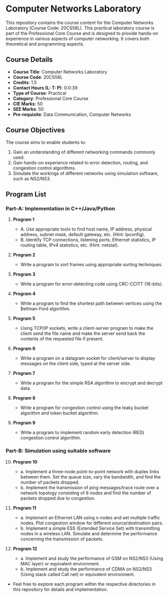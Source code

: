 # Computer Networks Laboratory

This repository contains the course content for the Computer Networks Laboratory (Course Code: 20CS58L). This practical laboratory course is part of the Professional Core Course and is designed to provide hands-on experience in various aspects of computer networking. It covers both theoretical and programming aspects.

## Course Details

- **Course Title**: Computer Networks Laboratory
- **Course Code**: 20CS58L
- **Credits**: 1.5
- **Contact Hours (L: T: P)**: 0:0:39
- **Type of Course**: Practical
- **Category**: Professional Core Course
- **CIE Marks**: 50
- **SEE Marks**: 50
- **Pre-requisite**: Data Communication, Computer Networks

## Course Objectives

The course aims to enable students to:

1. Gain an understanding of different networking commands commonly used.
2. Gain hands-on experience related to error detection, routing, and congestion control algorithms.
3. Simulate the workings of different networks using simulation software, such as NS2/NS3.

## Program List

### Part-A: Implementation in C++/Java/Python

1. **Program 1**
   - A. Use appropriate tools to find host name, IP address, physical address, subnet mask, default gateway, etc. (Hint: Ipconfig).
   - B. Identify TCP connections, listening ports, Ethernet statistics, IP routing table, IPv4 statistics, etc. (Hint: netstat).

2. **Program 2**
   - Write a program to sort frames using appropriate sorting techniques.

3. **Program 3**
   - Write a program for error-detecting code using CRC-CCITT (16-bits).

4. **Program 4**
   - Write a program to find the shortest path between vertices using the Bellman-Ford algorithm.

5. **Program 5**
   - Using TCP/IP sockets, write a client-server program to make the client send the file name and make the server send back the contents of the requested file if present.

6. **Program 6**
   - Write a program on a datagram socket for client/server to display messages on the client side, typed at the server side.

7. **Program 7**
   - Write a program for the simple RSA algorithm to encrypt and decrypt data.

8. **Program 8**
   - Write a program for congestion control using the leaky bucket algorithm and token bucket algorithm.

9. **Program 9**
   - Write a program to implement random early detection (RED) congestion control algorithm.

### Part-B: Simulation using suitable software

10. **Program 10**
    - a. Implement a three-node point-to-point network with duplex links between them. Set the queue size, vary the bandwidth, and find the number of packets dropped.
    - b. Implement the transmission of ping messages/trace route over a network topology consisting of 6 nodes and find the number of packets dropped due to congestion.

11. **Program 11**
    - a. Implement an Ethernet LAN using n nodes and set multiple traffic nodes. Plot congestion window for different source/destination pairs.
    - b. Implement a simple ESS (Extended Service Set) with transmitting nodes in a wireless LAN. Simulate and determine the performance concerning the transmission of packets.

12. **Program 12**
    - a. Implement and study the performance of GSM on NS2/NS3 (Using MAC layer) or equivalent environment.
    - b. Implement and study the performance of CDMA on NS2/NS3 (Using stack called Call net) or equivalent environment.

- Feel free to explore each program within the respective directories in this repository for details and implementation. 
